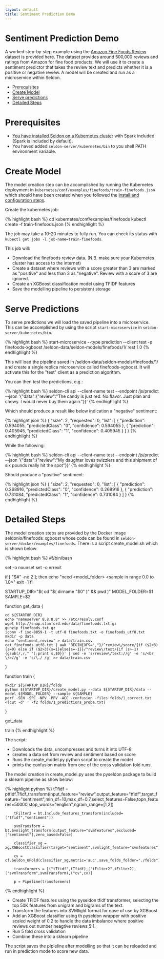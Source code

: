 ```yaml
---
layout: default
title: Sentiment Prediction Demo
---
```


# Sentiment Prediction Demo

A worked step-by-step example using the [Amazon Fine Foods Review](http://snap.stanford.edu/data/web-FineFoods.html) dataset is provided here. The dataset provides around 500,000 reviews and ratings from Amazon for fine food products. We will use it to create a sentiment predictor that takes the review text and predicts whether it is a positive or negative review. A model will be created and run as a microservice within Seldon.


 * [Prerequisites](#prerequisites)
 * [Create Model](#model)
 * [Serve predictions](#predictions)
 * [Detailed Steps](#detailed-steps)

# Prerequisites<a name="prerequisites"></a>

 * [You have installed Seldon on a Kubernetes cluster](install.html) with Spark included (Spark is included by default).
 * You haved added ```seldon-server/kubernetes/bin``` to you shell PATH environment variable.



# **Create Model**<a name="model"></a>

The model creation step can be accomplished by running the Kubernetes deployment in ```kubernetes/conf/examples/finefoods/train-finefoods.json``` which should have been created when you followed the [install and configuration steps](install.html).

Create the kubernetes job:

{% highlight bash %}
cd kubernetes/conf/examples/finefoods
kubectl create -f train-finefoods.json
{% endhighlight %}

The job may take a 10-20 minutes to fully run. You can check its status with ```kubectl get jobs -l job-name=train-finefoods```. 

This job will:

 * Download the finefoods review data. (N.B. make sure your Kubernetes cluster has access to the internet)
 * Create a dataset where reviews with a score greater than 3 are marked as "positive" and less than 3 as "negative". Review with a score of 3 are ignored.
 * Create an XGBoost classification model using TFIDF features
 * Save the modelling pipeline to persistent storage


# **Serve Predictions**<a name="predictions"></a>

To serve predictions we will load the saved pipeline into a microservice. This can be accomplished by using the script ```start-microservice``` in ```seldon-server/kubernetes/bin```.

{% highlight bash %}
start-microservice --type prediction --client test -p finefoods-xgboost /seldon-data/seldon-models/finefoods/1/ rest 1.0
{% endhighlight %}

This will load the pipeline saved in /seldon-data/seldon-models/finefoods/1/ and create a single replica microservice called finefoods-xgboost. It will activate this for the "test" client as a prediction algorithm.

You can then test the predictions, e.g.:

{% highlight bash %}
seldon-cli api --client-name test --endpoint /js/predict --json '{"data":{"review":"The candy is just red.   No flavor. Just  plan and chewy.  I would never buy them again."}}'
{% endhighlight %}

Which should produce a result like below indication a "negative" sentiment:

{% highlight json %}
{
  "size": 2,
  "requested": 0,
  "list": [
    {
      "prediction": 0.594055,
      "predictedClass": "0",
      "confidence": 0.594055
    },
    {
      "prediction": 0.405945,
      "predictedClass": "1",
      "confidence": 0.405945
    }
  ]
}
{% endhighlight %}

While the following:

{% highlight bash %}
seldon-cli api --client-name test --endpoint /js/predict --json '{"data":{"review":"My daughter loves twizzlers and this shipment of six pounds really hit the spot"}}'
{% endhighlight %}

Should produce a "positive" sentiment:

{% highlight json %}
{
  "size": 2,
  "requested": 0,
  "list": [
    {
      "prediction": 0.268916,
      "predictedClass": "0",
      "confidence": 0.268916
    },
    {
      "prediction": 0.731084,
      "predictedClass": "1",
      "confidence": 0.731084
    }
  ]
}
{% endhighlight %}

# **Detailed Steps**<a name="detailed-steps"></a>
The model creation steps are provided by the Docker image seldonio/finefoods_xgboost whose code can be found in ```seldon-server/docker/examples/finefoods```. There is a script create_model.sh which is shown below:

{% highlight bash %}
#!/bin/bash

set -o nounset
set -o errexit

if [ "$#" -ne 2 ]; then
    echo "need <model_folder> <sample in range 0.0 to 1.0>"
    exit -1
fi

STARTUP_DIR="$( cd "$( dirname "$0" )" && pwd )"
MODEL_FOLDER=$1
SAMPLE=$2

function get_data {
    
    cd ${STARTUP_DIR}
    echo "nameserver 8.8.8.8" >> /etc/resolv.conf
    wget http://snap.stanford.edu/data/finefoods.txt.gz
    gunzip finefoods.txt.gz
    iconv -f iso-8859-1 -t utf-8 finefoods.txt -o finefoods_utf8.txt
    mkdir -p data
    echo "sentiment,review" > data/train.csv
    cat finefoods_utf8.txt | awk 'BEGIN{OFS=","}/^review\/score/{if ($2<3){s=0} else if ($2>3){s=1}else{s=-1}}/^review\/text/{if (s>-1){gsub(/,/," ");print s,$0}}' | sed -e 's/review\/text://g' -e 's/<br \/>//g' -e 's/\./ /g' >> data/train.csv

}

function train {

    mkdir ${STARTUP_DIR}/folds
    python ${STARTUP_DIR}/create_model.py --data ${STARTUP_DIR}/data --model ${MODEL_FOLDER} --sample ${SAMPLE}
    perf -SEN -SPC -NPV -PPV -ACC -confusion -files folds/1_correct.txt <(cut -d' ' -f2 folds/1_predictions_proba.txt)
}


get_data

train
{% endhighlight %}

The script:

 * Downloads the data, uncompresses and turns it into UTF-8
 * creates a data set from review and sentiment based on score
 * Runs the create_model.py python script to create the model
 * prints the confusion matrix from one of the cross validation fold runs.

The model creation in create_model.py  uses the pyseldon package to build a sklearn pipeline as show below:

{% highlight python %}
        tTfidf = ptfidf.Tfidf_transform(input_feature="review",output_feature="tfidf",target_feature="sentiment",min_df=10,max_df=0.7,select_features=False,topn_features=50000,stop_words="english",ngram_range=[1,2])


        tFilter2 = bt.Include_features_transform(included=["tfidf","sentiment"])

        svmTransform = bt.Svmlight_transform(output_feature="svmfeatures",excluded=["sentiment"],zero_based=False)

        classifier_xg = xg.XGBoostClassifier(target="sentiment",svmlight_feature="svmfeatures",silent=1,max_depth=5,n_estimators=200,objective='binary:logistic',scale_pos_weight=0.2)

        cv = cf.Seldon_KFold(classifier_xg,metric='auc',save_folds_folder="./folds")
    
        transformers = [("tTfidf",tTfidf),("tFilter2",tFilter2),("svmTransform",svmTransform),("cv",cv)]

        p = Pipeline(transformers)
{% endhighlight %}

 * Create TFIDF features using the pyseldon tfidf transformer, selecting the top 50K features from unigram and bigrams of the text.
 * Transform the features into SVMlight format for ease of use by XGBoost
 * Add an XGBoost classifier using th pyseldon wrapper with positive scaled weight of 0.2 to handle the data imbalance where positive reviews out number neagtive reviews 5:1.
 * Run 5 fold cross validation
 * Combine these into a sklearn pipeline

The script saves the pipleline after modelling so that it can be reloaded and run in prediction mode to score new data.




